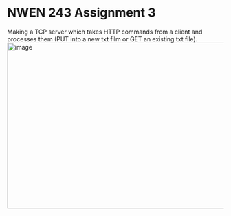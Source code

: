 # NWEN 243 Assignment 3 

Making a TCP server which takes HTTP commands from a client and processes them (PUT into a new txt film or GET an existing txt file).
<img width="1154" height="386" alt="image" src="https://github.com/user-attachments/assets/5830f856-0179-43fd-827c-29eb5a6c0d7d" />
